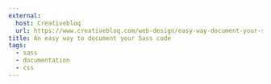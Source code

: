 ```yaml
---
external:
  host: Creativebloq
  url: https://www.creativebloq.com/web-design/easy-way-document-your-sass-code-61515222
title: An easy way to document your Sass code
tags:
  - sass
  - documentation
  - css
---
```

